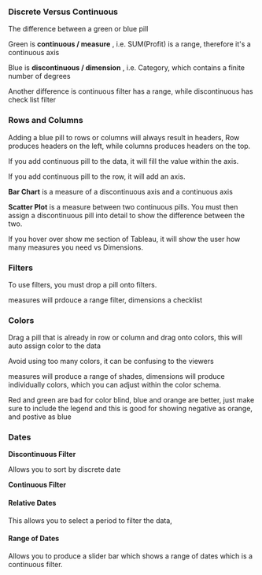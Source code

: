 ### Discrete Versus Continuous

The difference between a green or blue pill

Green is **continuous / measure** , i.e. SUM(Profit) is a range, therefore it's a continuous axis

Blue is **discontinuous / dimension** , i.e. Category, which contains a finite number of degrees

Another difference is continuous filter has a range, while discontinuous has check list filter

### Rows and Columns
Adding a blue pill to rows or columns will always result in headers,  Row produces headers on the left, while columns produces headers on the top.

If you add continuous pill to the data, it will fill the value within the axis. 

If you add continuous pill to the row, it will add an axis. 

**Bar Chart** is a measure of a discontinuous axis and a continuous axis 

**Scatter Plot** is a measure between two continuous pills. You must then assign a discontinuous pill into detail to show the difference between the two. 

If you hover over show me section of Tableau, it will show the user how many measures you need vs Dimensions. 

### Filters
To use filters, you must drop a pill onto filters. 

measures will prdouce a range filter, dimensions a checklist

### Colors
Drag a pill that is already in row or column and drag onto colors, this will auto assign color to the data  

Avoid using too many colors, it can be confusing to the viewers

measures will produce a range of shades, dimensions will produce individually colors, which you can adjust within the color schema.  

Red and green are bad for color blind, blue and orange are better, just make sure to include the legend and this is good for showing negative as orange, and postive as blue

### Dates
**Discontinuous Filter**

Allows you to sort by discrete date


**Continuous Filter**
#### Relative Dates
This allows you to select a period to filter the data, 

#### Range of Dates
Allows you to produce a slider bar which shows a range of dates which is a continuous filter. 